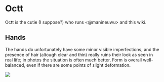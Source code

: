 # Octt

Octt is the cutie (I suppose?) who runs <@manineuwu> and this wiki.

## Hands

<!-- Maybe this section should be rewritten by an unbiased party? -->

The hands do unfortunately have some minor visible imperfections, and the presence of hair (altough clear and thin) really ruins their look as seen in real life; in photos the situation is often much better. Form is overall well-balanced, even if there are some points of slight deformation.

<img src="https://cdn1.telegram-cdn.org/file/nobUNwPoWK8Qbk_E9o-ePXsjGd3K_qnYAgkZDcD6ump6L-KwahzcEcf0WxPq0Yf-zTLB3Cl1g5SUUAXX7wv93wsWRqwH6pOCgk7ZDy2xXBXwq65YVs7_Ddq5622yIHHl1QrD-AKwRHkhQmHu0yjP7C714LXZNA4iyra_luOgVJ1ysE2DE6kj4ECdFI4rLCDyCPCh52A-C2hWP6LQTz62iSV7n90LYti0i5aCSKlbZJe9hAclH0ZVhT84_0u1z43QcnoXG2mabK8fxae81Z2l8HR2tDiqfw_cHT5HBEeXz2LetFpGoc-eNINA4lenssRrUGP3hTnFT0nVY8nocvIQHQ.jpg"/>
